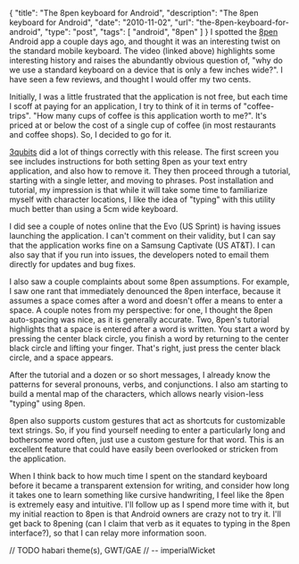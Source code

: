 {
  "title": "The 8pen keyboard for Android",
  "description": "The 8pen keyboard for Android",
  "date": "2010-11-02",
  "url": "the-8pen-keyboard-for-android",
  "type": "post",
  "tags": [
    "android",
    "8pen"
  ]
}
I spotted the [8pen](http://www.the8pen.com/) Android app a couple days ago, and thought it was an interesting twist on the standard mobile keyboard.  The video (linked above) highlights some interesting history and raises the abundantly obvious question of, "why do we use a standard keyboard on a device that is only a few inches wide?".  I have seen a few reviews, and thought I would offer my two cents.  

Initially, I was a little frustrated that the application is not free, but each time I scoff at paying for an application, I try to think of it in terms of "coffee-trips".  "How many cups of coffee is this application worth to me?".  It's priced at or below the cost of a single cup of coffee (in most restaurants and coffee shops).  So, I decided to go for it.

[3qubits](http://3qubits.com/) did a lot of things correctly with this release.  The first screen you see includes instructions for both setting 8pen as your text entry application, and also how to remove it.  They then proceed through a tutorial, starting with a single letter, and moving to phrases.  Post installation and tutorial, my impression is that while it will take some time to familiarize myself with character locations, I like the idea of "typing" with this utility much better than using a 5cm wide keyboard.  

I did see a couple of notes online that the Evo (US Sprint) is having issues launching the application.  I can't comment on their validity, but I can say that the application works fine on a Samsung Captivate (US AT&T).  I can also say that if you run into issues, the developers noted to email them directly for updates and bug fixes.  

I also saw a couple complaints about some 8pen assumptions.  For example, I saw one rant that immediately denounced the 8pen interface, because it assumes a space comes after a word and doesn't offer a means to enter a space.  A couple notes from my perspective: for one, I thought the 8pen auto-spacing was nice, as it is generally accurate.  Two, 8pen's tutorial highlights that a space is entered after a word is written.  You start a word by pressing the center black circle, you finish a word by returning to the center black circle and lifting your finger.  That's right, just press the center black circle, and a space appears.  

After the tutorial and a dozen or so short messages, I already know the patterns for several pronouns, verbs, and conjunctions.  I also am starting to build a mental map of the characters, which allows nearly vision-less "typing" using 8pen.  

8pen also supports custom gestures that act as shortcuts for customizable text strings.  So, if you find yourself needing to enter a particularly long and bothersome word often, just use a custom gesture for that word.  This is an excellent feature that could have easily been overlooked or stricken from the application.

When I think back to how much time I spent on the standard keyboard before it became a transparent extension for writing, and consider how long it takes one to learn something like cursive handwriting, I feel like the 8pen is extremely easy and intuitive.  I'll follow up as I spend more time with it, but my initial reaction to 8pen is that Android owners are crazy not to try it.  I'll get back to 8pening (can I claim that verb as it equates to typing in the 8pen interface?), so that I can relay more information soon.

<span class="signature">
// TODO habari theme(s), GWT/GAE
// -- imperialWicket
</span>
